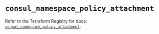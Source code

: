 # `consul_namespace_policy_attachment`

Refer to the Terraform Registry for docs: [`consul_namespace_policy_attachment`](https://registry.terraform.io/providers/hashicorp/consul/2.22.0/docs/resources/namespace_policy_attachment).
